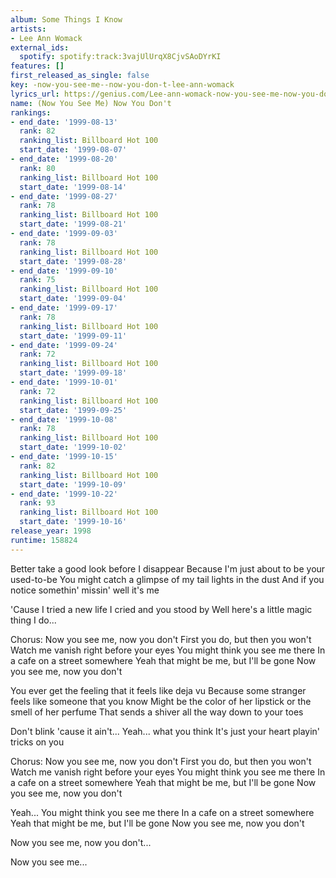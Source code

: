 ```yaml
---
album: Some Things I Know
artists:
- Lee Ann Womack
external_ids:
  spotify: spotify:track:3vajUlUrqX8CjvSAoDYrKI
features: []
first_released_as_single: false
key: -now-you-see-me--now-you-don-t-lee-ann-womack
lyrics_url: https://genius.com/Lee-ann-womack-now-you-see-me-now-you-dont-lyrics
name: (Now You See Me) Now You Don't
rankings:
- end_date: '1999-08-13'
  rank: 82
  ranking_list: Billboard Hot 100
  start_date: '1999-08-07'
- end_date: '1999-08-20'
  rank: 80
  ranking_list: Billboard Hot 100
  start_date: '1999-08-14'
- end_date: '1999-08-27'
  rank: 78
  ranking_list: Billboard Hot 100
  start_date: '1999-08-21'
- end_date: '1999-09-03'
  rank: 78
  ranking_list: Billboard Hot 100
  start_date: '1999-08-28'
- end_date: '1999-09-10'
  rank: 75
  ranking_list: Billboard Hot 100
  start_date: '1999-09-04'
- end_date: '1999-09-17'
  rank: 78
  ranking_list: Billboard Hot 100
  start_date: '1999-09-11'
- end_date: '1999-09-24'
  rank: 72
  ranking_list: Billboard Hot 100
  start_date: '1999-09-18'
- end_date: '1999-10-01'
  rank: 72
  ranking_list: Billboard Hot 100
  start_date: '1999-09-25'
- end_date: '1999-10-08'
  rank: 78
  ranking_list: Billboard Hot 100
  start_date: '1999-10-02'
- end_date: '1999-10-15'
  rank: 82
  ranking_list: Billboard Hot 100
  start_date: '1999-10-09'
- end_date: '1999-10-22'
  rank: 93
  ranking_list: Billboard Hot 100
  start_date: '1999-10-16'
release_year: 1998
runtime: 158824
---
```

Better take a good look before I disappear
Because I'm just about to be your used-to-be
You might catch a glimpse of my tail lights in the dust
And if you notice somethin' missin' well it's me

'Cause I tried a new life
I cried and you stood by
Well here's a little magic thing I do...

Chorus:
Now you see me, now you don't
First you do, but then you won't
Watch me vanish right before your eyes
You might think you see me there
In a cafe on a street somewhere
Yeah that might be me, but I'll be gone
Now you see me, now you don't

You ever get the feeling that it feels like deja vu
Because some stranger feels like someone that you know
Might be the color of her lipstick or the smell of her perfume
That sends a shiver all the way down to your toes

Don't blink 'cause it ain't...
Yeah... what you think
It's just your heart playin' tricks on you

Chorus:
Now you see me, now you don't
First you do, but then you won't
Watch me vanish right before your eyes
You might think you see me there
In a cafe on a street somewhere
Yeah that might be me, but I'll be gone
Now you see me, now you don't

Yeah...
You might think you see me there
In a cafe on a street somewhere
Yeah that might be me, but I'll be gone
Now you see me, now you don't

Now you see me, now you don't...

Now you see me...
